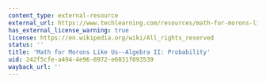 ```yaml
---
content_type: external-resource
external_url: https://www.techlearning.com/resources/math-for-morons-like-us-algebra-ii
has_external_license_warning: true
license: https://en.wikipedia.org/wiki/All_rights_reserved
status: ''
title: 'Math for Morons Like Us--Algebra II: Probability'
uid: 242f5cfe-a494-4e96-8972-e6031f093539
wayback_url: ''
---
```

